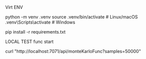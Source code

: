 Virt ENV

python -m venv .venv
source .venv/bin/activate   # Linux/macOS
.venv\Scripts\activate      # Windows

pip install -r requirements.txt


LOCAL TEST
func start


curl "http://localhost:7071/api/monteKarloFunc?samples=50000"

